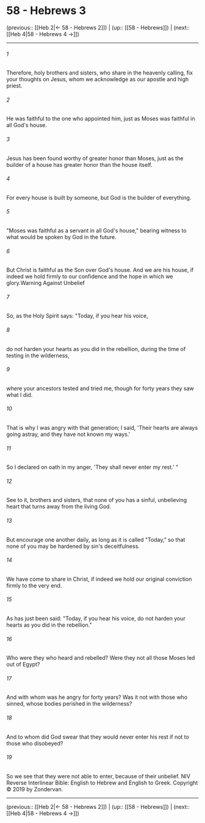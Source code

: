 # 58 - Hebrews 3

(previous:: [[Heb 2|← 58 - Hebrews 2]]) | (up:: [[58 - Hebrews]]) | (next:: [[Heb 4|58 - Hebrews 4 →]])

***


###### 1 
Therefore, holy brothers and sisters, who share in the heavenly calling, fix your thoughts on Jesus, whom we acknowledge as our apostle and high priest. 

###### 2 
He was faithful to the one who appointed him, just as Moses was faithful in all God's house. 

###### 3 
Jesus has been found worthy of greater honor than Moses, just as the builder of a house has greater honor than the house itself. 

###### 4 
For every house is built by someone, but God is the builder of everything. 

###### 5 
"Moses was faithful as a servant in all God's house," bearing witness to what would be spoken by God in the future. 

###### 6 
But Christ is faithful as the Son over God's house. And we are his house, if indeed we hold firmly to our confidence and the hope in which we glory.Warning Against Unbelief 

###### 7 
So, as the Holy Spirit says: "Today, if you hear his voice, 

###### 8 
do not harden your hearts as you did in the rebellion, during the time of testing in the wilderness, 

###### 9 
where your ancestors tested and tried me, though for forty years they saw what I did. 

###### 10 
That is why I was angry with that generation; I said, 'Their hearts are always going astray, and they have not known my ways.' 

###### 11 
So I declared on oath in my anger, 'They shall never enter my rest.' " 

###### 12 
See to it, brothers and sisters, that none of you has a sinful, unbelieving heart that turns away from the living God. 

###### 13 
But encourage one another daily, as long as it is called "Today," so that none of you may be hardened by sin's deceitfulness. 

###### 14 
We have come to share in Christ, if indeed we hold our original conviction firmly to the very end. 

###### 15 
As has just been said: "Today, if you hear his voice, do not harden your hearts as you did in the rebellion." 

###### 16 
Who were they who heard and rebelled? Were they not all those Moses led out of Egypt? 

###### 17 
And with whom was he angry for forty years? Was it not with those who sinned, whose bodies perished in the wilderness? 

###### 18 
And to whom did God swear that they would never enter his rest if not to those who disobeyed? 

###### 19 
So we see that they were not able to enter, because of their unbelief. NIV Reverse Interlinear Bible: English to Hebrew and English to Greek. Copyright © 2019 by Zondervan.

***

(previous:: [[Heb 2|← 58 - Hebrews 2]]) | (up:: [[58 - Hebrews]]) | (next:: [[Heb 4|58 - Hebrews 4 →]])
